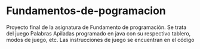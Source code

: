 # Fundamentos-de-pogramacion
Proyecto final de la asignatura de Fundamento de programación. Se trata del juego Palabras Apiladas programado en java con su respectivo tablero, modos de juego, etc. Las instrucciones de juego se encuentran en el código
